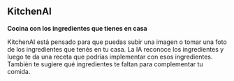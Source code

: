 ## KitchenAI

**Cocina con los ingredientes que tienes en casa**

KitchenAI está pensado para que puedas subir una imagen o tomar una foto de los ingredientes que tenés en tu casa. La IA reconoce los ingredientes y luego te da una receta que podrías implementar con esos ingredientes.
También te sugiere qué ingredientes te faltan para complementar tu comida.
